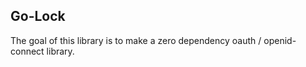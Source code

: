 Go-Lock
----------------------

The goal of this library is to make a zero dependency oauth / openid-connect library.
